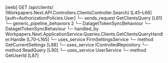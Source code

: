 [web] GET /api/clients/  (Workpapers.Next.API.Controllers.ClientsController.Search)  [L45–L66] [auth=AuthorizationPolicies.User]
  └─ sends_request GetClientsQuery [L61]
    └─ generic_pipeline_behaviors 2
      └─ DatagetTokenSyncBehaviour
      └─ DatagetTokenSyncBehaviour
    └─ handled_by Workpapers.Next.ApplicationService.Queries.Clients.GetClientsQueryHandler.Handle [L70–L165]
      └─ uses_service FirmSettingsService
        └─ method GetCurrentSettings [L88]
      └─ uses_service IControlledRepository<Client>
        └─ method ReadQuery [L90]
      └─ uses_service UserService
        └─ method GetUserId [L87]


